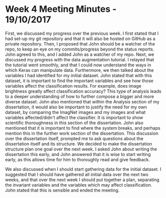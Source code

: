 # Week 4 Meeting Minutes - 19/10/2017

First, we discussed my progress over the previous week. 
I first stated that I had set-up my git repository and that it will also be hosted on GitHub as a private repository.
Then, I proposed that John should be a watcher of the repo, to keep an eye on my commits/progress beyond the status reports.
John agreed to this, and I added John as a watcher of my repo.
Next, we discussed my progress with the data augmentation tutorial.
I relayed that the tutorial went smoothly, and that I could now understand the ways in which Keras can manipulate data.
Furthermore, we then talked about the variables I had identified for my initial dataset.
John stated that with this dataset, it is important to find the important variables and see how those variables affect the classification results.
For example, does image brightness greatly affect classification accuracy? 
This type of analysis leads to a deeper understanding of how to further compose a bigger and more diverse dataset.
John also mentioned that within the Analysis section of my dissertation, it would also be important to justify the need for my own dataset, by comparing the ImagNet images and my images and what variables affected/didn't affect the classifier.
It is important to show scientific thoroughness in this section of the dissertation.
John also mentioned that it is important to find where the system breaks, and perhaps mention this in the further work section of the dissertation.
This discussion over the dissertation itself, prompted me to ask questions about the dissertation itself and its structure.
We decided to make the dissertation structure plan one goal over the next week.
I asked John about writing the dissertation this early, and John answered that it is wise to start writing early, as this allows time for him to thoroughly read and give feedback.

We also discussed when I should start gathering data for the initial dataset.
I suggested that I should have gathered all initial data over the next two weeks, and that over the next week I should put together a plan, separating the invariant variables and the variables which may affect classification.
John stated that this is sensible and ended the meeting.
